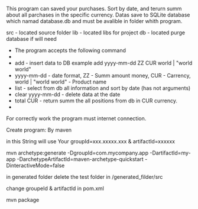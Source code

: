 This program can saved your purchases. Sort by date, and terurn summ about all parchases in the specific currency.
Datas save to SQLite database which namad database.db and must be avalible in folder whith program.

src - located source folder
lib - located libs for project
db - located purge database if will need 


 * The program accepts the following command
 *  
 * add - insert data to DB example add yyyy-mm-dd ZZ CUR world | "world world"
 *    yyyy-mm-dd - date format, ZZ - Summ amount money, CUR - Carrency, world | "world world" - Product name
 * list - select from db all information and sort by date (has not arguments)
 * clear yyyy-mm-dd - delete data at the date
 * total CUR - return summ the all positions from db in CUR currency.
 * 
For correctly work the program must internet connection. 
 
Create program: 
By maven

in this String will use Your groupId=xxx.xxxxx.xxx & artifactId=xxxxxx

mvn archetype:generate -DgroupId=com.mycompany.app -DartifactId=my-app -DarchetypeArtifactId=maven-archetype-quickstart -DinteractiveMode=false

in generated folder delete the test folder in /generated_filder/src

change groupeId & artifactId in pom.xml

mvn package








